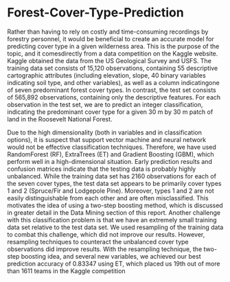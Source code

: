 # Forest-Cover-Type-Prediction
Rather than having to rely on costly and time-consuming recordings by forestry personnel,
it would be beneficial to create an accurate model for predicting cover type in a given 
wilderness area. This is the purpose of the topic, and it comesdirectly from a data competition 
on the Kaggle website.
Kaggle obtained the data from the US Geological Survey and USFS. The training data set consists 
of 15,120 observations, containing 55 descriptive cartographic attributes (including elevation,
slope, 40 binary variables indicating soil type, and other variables), as well as a column 
indicatingone of seven predominant forest cover types. In contrast, the test set consists of 
565,892 observations, containing only the descriptive features. For each observation in the 
test set, we are to predict an integer classification, indicating the predominant cover type 
for a given 30 m by 30 m patch of land in the Roosevelt National Forest.

Due to the high dimensionality (both in variables and in classification options), it is suspect
that support vector machine and neural network would not be effective classification techniques.
Therefore, we have used RandomForest (RF), ExtraTrees (ET) and Gradient Boosting (GBM), which 
perform well in a high-dimensional situation. Early prediction results and confusion matrices
indicate that the testing data is probably highly unbalanced. While the training data set has 
2160 observations for each of the seven cover types, the test data set appears to be primarily cover types
1 and 2 (Spruce/Fir and Lodgepole Pine). Moreover, types 1 and 2 are not easily distinguishable 
from each other and are often misclassified. This motivates the idea of using a two-step boosting
method, which is discussed in greater detail in the Data Mining section of this report. Another 
challenge with this classification problem is that we have an extremely small training data set
relative to the test data set. We used resampling of the training data to combat this challenge,
which did not improve our results. However, resampling techniques to counteract the unbalanced
cover type observations did improve results. With the resampling technique, the two-step boosting idea,
and several new variables, we achieved our best prediction accuracy of 0.83347 using ET,
which placed us 19th out of more than 1611 teams in the Kaggle competition
